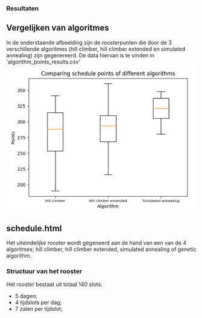 ### Resultaten

## Vergelijken van algoritmes
In de onderstaande afbeelding zijn de roosterpunten die door de 3 verschillende algoritmes (hill climber, hill climber extended en simulated annealing) zijn gegenereerd. De data hiervan is te vinden in 'algorithm_points_results.csv'
![alt text](images/comparison.png)

## schedule.html
Het uiteindelijke rooster wordt gegeneerd aan de hand van een van de 4 algoritmes; hill climber, hill climber extended, simulated annealing of genetic algorithm.

### Structuur van het rooster
Het rooster bestaat uit totaal 140 slots:
  - 5 dagen;
  - 4 tijdslots per dag;
  - 7 zalen per tijdslot;
